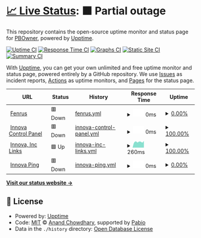 # [📈 Live Status](https://PBOwner.github.io/upptime): <!--live status--> **🟧 Partial outage**

This repository contains the open-source uptime monitor and status page for [PBOwner](https://PBOwner.github.io/upptime), powered by [Upptime](https://github.com/upptime/upptime).

[![Uptime CI](https://github.com/PBOwner/upptime/workflows/Uptime%20CI/badge.svg)](https://github.com/PBOwner/upptime/actions?query=workflow%3A%22Uptime+CI%22)
[![Response Time CI](https://github.com/PBOwner/upptime/workflows/Response%20Time%20CI/badge.svg)](https://github.com/PBOwner/upptime/actions?query=workflow%3A%22Response+Time+CI%22)
[![Graphs CI](https://github.com/PBOwner/upptime/workflows/Graphs%20CI/badge.svg)](https://github.com/PBOwner/upptime/actions?query=workflow%3A%22Graphs+CI%22)
[![Static Site CI](https://github.com/PBOwner/upptime/workflows/Static%20Site%20CI/badge.svg)](https://github.com/PBOwner/upptime/actions?query=workflow%3A%22Static+Site+CI%22)
[![Summary CI](https://github.com/PBOwner/upptime/workflows/Summary%20CI/badge.svg)](https://github.com/PBOwner/upptime/actions?query=workflow%3A%22Summary+CI%22)

With [Upptime](https://upptime.js.org), you can get your own unlimited and free uptime monitor and status page, powered entirely by a GitHub repository. We use [Issues](https://github.com/PBOwner/upptime/issues) as incident reports, [Actions](https://github.com/PBOwner/upptime/actions) as uptime monitors, and [Pages](https://PBOwner.github.io/upptime) for the status page.

<!--start: status pages-->
<!-- This summary is generated by Upptime (https://github.com/upptime/upptime) -->
<!-- Do not edit this manually, your changes will be overwritten -->
<!-- prettier-ignore -->
| URL | Status | History | Response Time | Uptime |
| --- | ------ | ------- | ------------- | ------ |
| <img alt="" src="https://icons.duckduckgo.com/ip3/dash.havenhost.info.ico" height="13"> [Fenrus](https://dash.havenhost.info) | 🟥 Down | [fenrus.yml](https://github.com/PBOwner/upptime/commits/HEAD/history/fenrus.yml) | <details><summary><img alt="Response time graph" src="./graphs/fenrus/response-time-week.png" height="20"> 0ms</summary><br><a href="https://PBOwner.github.io/upptime/history/fenrus"><img alt="Response time 465" src="https://img.shields.io/endpoint?url=https%3A%2F%2Fraw.githubusercontent.com%2FPBOwner%2Fupptime%2FHEAD%2Fapi%2Ffenrus%2Fresponse-time.json"></a><br><a href="https://PBOwner.github.io/upptime/history/fenrus"><img alt="24-hour response time 0" src="https://img.shields.io/endpoint?url=https%3A%2F%2Fraw.githubusercontent.com%2FPBOwner%2Fupptime%2FHEAD%2Fapi%2Ffenrus%2Fresponse-time-day.json"></a><br><a href="https://PBOwner.github.io/upptime/history/fenrus"><img alt="7-day response time 0" src="https://img.shields.io/endpoint?url=https%3A%2F%2Fraw.githubusercontent.com%2FPBOwner%2Fupptime%2FHEAD%2Fapi%2Ffenrus%2Fresponse-time-week.json"></a><br><a href="https://PBOwner.github.io/upptime/history/fenrus"><img alt="30-day response time 0" src="https://img.shields.io/endpoint?url=https%3A%2F%2Fraw.githubusercontent.com%2FPBOwner%2Fupptime%2FHEAD%2Fapi%2Ffenrus%2Fresponse-time-month.json"></a><br><a href="https://PBOwner.github.io/upptime/history/fenrus"><img alt="1-year response time 465" src="https://img.shields.io/endpoint?url=https%3A%2F%2Fraw.githubusercontent.com%2FPBOwner%2Fupptime%2FHEAD%2Fapi%2Ffenrus%2Fresponse-time-year.json"></a></details> | <details><summary><a href="https://PBOwner.github.io/upptime/history/fenrus">0.00%</a></summary><a href="https://PBOwner.github.io/upptime/history/fenrus"><img alt="All-time uptime 15.87%" src="https://img.shields.io/endpoint?url=https%3A%2F%2Fraw.githubusercontent.com%2FPBOwner%2Fupptime%2FHEAD%2Fapi%2Ffenrus%2Fuptime.json"></a><br><a href="https://PBOwner.github.io/upptime/history/fenrus"><img alt="24-hour uptime 0.00%" src="https://img.shields.io/endpoint?url=https%3A%2F%2Fraw.githubusercontent.com%2FPBOwner%2Fupptime%2FHEAD%2Fapi%2Ffenrus%2Fuptime-day.json"></a><br><a href="https://PBOwner.github.io/upptime/history/fenrus"><img alt="7-day uptime 0.00%" src="https://img.shields.io/endpoint?url=https%3A%2F%2Fraw.githubusercontent.com%2FPBOwner%2Fupptime%2FHEAD%2Fapi%2Ffenrus%2Fuptime-week.json"></a><br><a href="https://PBOwner.github.io/upptime/history/fenrus"><img alt="30-day uptime 0.00%" src="https://img.shields.io/endpoint?url=https%3A%2F%2Fraw.githubusercontent.com%2FPBOwner%2Fupptime%2FHEAD%2Fapi%2Ffenrus%2Fuptime-month.json"></a><br><a href="https://PBOwner.github.io/upptime/history/fenrus"><img alt="1-year uptime 15.87%" src="https://img.shields.io/endpoint?url=https%3A%2F%2Fraw.githubusercontent.com%2FPBOwner%2Fupptime%2FHEAD%2Fapi%2Ffenrus%2Fuptime-year.json"></a></details>
| <img alt="" src="https://icons.duckduckgo.com/ip3/innova.havenhost.info.ico" height="13"> [Innova Control Panel](https://innova.havenhost.info) | 🟥 Down | [innova-control-panel.yml](https://github.com/PBOwner/upptime/commits/HEAD/history/innova-control-panel.yml) | <details><summary><img alt="Response time graph" src="./graphs/innova-control-panel/response-time-week.png" height="20"> 0ms</summary><br><a href="https://PBOwner.github.io/upptime/history/innova-control-panel"><img alt="Response time 0" src="https://img.shields.io/endpoint?url=https%3A%2F%2Fraw.githubusercontent.com%2FPBOwner%2Fupptime%2FHEAD%2Fapi%2Finnova-control-panel%2Fresponse-time.json"></a><br><a href="https://PBOwner.github.io/upptime/history/innova-control-panel"><img alt="24-hour response time 0" src="https://img.shields.io/endpoint?url=https%3A%2F%2Fraw.githubusercontent.com%2FPBOwner%2Fupptime%2FHEAD%2Fapi%2Finnova-control-panel%2Fresponse-time-day.json"></a><br><a href="https://PBOwner.github.io/upptime/history/innova-control-panel"><img alt="7-day response time 0" src="https://img.shields.io/endpoint?url=https%3A%2F%2Fraw.githubusercontent.com%2FPBOwner%2Fupptime%2FHEAD%2Fapi%2Finnova-control-panel%2Fresponse-time-week.json"></a><br><a href="https://PBOwner.github.io/upptime/history/innova-control-panel"><img alt="30-day response time 0" src="https://img.shields.io/endpoint?url=https%3A%2F%2Fraw.githubusercontent.com%2FPBOwner%2Fupptime%2FHEAD%2Fapi%2Finnova-control-panel%2Fresponse-time-month.json"></a><br><a href="https://PBOwner.github.io/upptime/history/innova-control-panel"><img alt="1-year response time 0" src="https://img.shields.io/endpoint?url=https%3A%2F%2Fraw.githubusercontent.com%2FPBOwner%2Fupptime%2FHEAD%2Fapi%2Finnova-control-panel%2Fresponse-time-year.json"></a></details> | <details><summary><a href="https://PBOwner.github.io/upptime/history/innova-control-panel">100.00%</a></summary><a href="https://PBOwner.github.io/upptime/history/innova-control-panel"><img alt="All-time uptime 100.00%" src="https://img.shields.io/endpoint?url=https%3A%2F%2Fraw.githubusercontent.com%2FPBOwner%2Fupptime%2FHEAD%2Fapi%2Finnova-control-panel%2Fuptime.json"></a><br><a href="https://PBOwner.github.io/upptime/history/innova-control-panel"><img alt="24-hour uptime 100.00%" src="https://img.shields.io/endpoint?url=https%3A%2F%2Fraw.githubusercontent.com%2FPBOwner%2Fupptime%2FHEAD%2Fapi%2Finnova-control-panel%2Fuptime-day.json"></a><br><a href="https://PBOwner.github.io/upptime/history/innova-control-panel"><img alt="7-day uptime 100.00%" src="https://img.shields.io/endpoint?url=https%3A%2F%2Fraw.githubusercontent.com%2FPBOwner%2Fupptime%2FHEAD%2Fapi%2Finnova-control-panel%2Fuptime-week.json"></a><br><a href="https://PBOwner.github.io/upptime/history/innova-control-panel"><img alt="30-day uptime 100.00%" src="https://img.shields.io/endpoint?url=https%3A%2F%2Fraw.githubusercontent.com%2FPBOwner%2Fupptime%2FHEAD%2Fapi%2Finnova-control-panel%2Fuptime-month.json"></a><br><a href="https://PBOwner.github.io/upptime/history/innova-control-panel"><img alt="1-year uptime 100.00%" src="https://img.shields.io/endpoint?url=https%3A%2F%2Fraw.githubusercontent.com%2FPBOwner%2Fupptime%2FHEAD%2Fapi%2Finnova-control-panel%2Fuptime-year.json"></a></details>
| <img alt="" src="https://icons.duckduckgo.com/ip3/links.havenhost.info.ico" height="13"> [Innova, Inc Links](http://links.havenhost.info) | 🟩 Up | [innova-inc-links.yml](https://github.com/PBOwner/upptime/commits/HEAD/history/innova-inc-links.yml) | <details><summary><img alt="Response time graph" src="./graphs/innova-inc-links/response-time-week.png" height="20"> 260ms</summary><br><a href="https://PBOwner.github.io/upptime/history/innova-inc-links"><img alt="Response time 230" src="https://img.shields.io/endpoint?url=https%3A%2F%2Fraw.githubusercontent.com%2FPBOwner%2Fupptime%2FHEAD%2Fapi%2Finnova-inc-links%2Fresponse-time.json"></a><br><a href="https://PBOwner.github.io/upptime/history/innova-inc-links"><img alt="24-hour response time 204" src="https://img.shields.io/endpoint?url=https%3A%2F%2Fraw.githubusercontent.com%2FPBOwner%2Fupptime%2FHEAD%2Fapi%2Finnova-inc-links%2Fresponse-time-day.json"></a><br><a href="https://PBOwner.github.io/upptime/history/innova-inc-links"><img alt="7-day response time 260" src="https://img.shields.io/endpoint?url=https%3A%2F%2Fraw.githubusercontent.com%2FPBOwner%2Fupptime%2FHEAD%2Fapi%2Finnova-inc-links%2Fresponse-time-week.json"></a><br><a href="https://PBOwner.github.io/upptime/history/innova-inc-links"><img alt="30-day response time 207" src="https://img.shields.io/endpoint?url=https%3A%2F%2Fraw.githubusercontent.com%2FPBOwner%2Fupptime%2FHEAD%2Fapi%2Finnova-inc-links%2Fresponse-time-month.json"></a><br><a href="https://PBOwner.github.io/upptime/history/innova-inc-links"><img alt="1-year response time 230" src="https://img.shields.io/endpoint?url=https%3A%2F%2Fraw.githubusercontent.com%2FPBOwner%2Fupptime%2FHEAD%2Fapi%2Finnova-inc-links%2Fresponse-time-year.json"></a></details> | <details><summary><a href="https://PBOwner.github.io/upptime/history/innova-inc-links">100.00%</a></summary><a href="https://PBOwner.github.io/upptime/history/innova-inc-links"><img alt="All-time uptime 99.98%" src="https://img.shields.io/endpoint?url=https%3A%2F%2Fraw.githubusercontent.com%2FPBOwner%2Fupptime%2FHEAD%2Fapi%2Finnova-inc-links%2Fuptime.json"></a><br><a href="https://PBOwner.github.io/upptime/history/innova-inc-links"><img alt="24-hour uptime 100.00%" src="https://img.shields.io/endpoint?url=https%3A%2F%2Fraw.githubusercontent.com%2FPBOwner%2Fupptime%2FHEAD%2Fapi%2Finnova-inc-links%2Fuptime-day.json"></a><br><a href="https://PBOwner.github.io/upptime/history/innova-inc-links"><img alt="7-day uptime 100.00%" src="https://img.shields.io/endpoint?url=https%3A%2F%2Fraw.githubusercontent.com%2FPBOwner%2Fupptime%2FHEAD%2Fapi%2Finnova-inc-links%2Fuptime-week.json"></a><br><a href="https://PBOwner.github.io/upptime/history/innova-inc-links"><img alt="30-day uptime 100.00%" src="https://img.shields.io/endpoint?url=https%3A%2F%2Fraw.githubusercontent.com%2FPBOwner%2Fupptime%2FHEAD%2Fapi%2Finnova-inc-links%2Fuptime-month.json"></a><br><a href="https://PBOwner.github.io/upptime/history/innova-inc-links"><img alt="1-year uptime 99.98%" src="https://img.shields.io/endpoint?url=https%3A%2F%2Fraw.githubusercontent.com%2FPBOwner%2Fupptime%2FHEAD%2Fapi%2Finnova-inc-links%2Fuptime-year.json"></a></details>
| <img alt="" src="https://icons.duckduckgo.com/ip3/null.ico" height="13"> [Innova Ping](195.58.58.43) | 🟥 Down | [innova-ping.yml](https://github.com/PBOwner/upptime/commits/HEAD/history/innova-ping.yml) | <details><summary><img alt="Response time graph" src="./graphs/innova-ping/response-time-week.png" height="20"> 0ms</summary><br><a href="https://PBOwner.github.io/upptime/history/innova-ping"><img alt="Response time 43" src="https://img.shields.io/endpoint?url=https%3A%2F%2Fraw.githubusercontent.com%2FPBOwner%2Fupptime%2FHEAD%2Fapi%2Finnova-ping%2Fresponse-time.json"></a><br><a href="https://PBOwner.github.io/upptime/history/innova-ping"><img alt="24-hour response time 0" src="https://img.shields.io/endpoint?url=https%3A%2F%2Fraw.githubusercontent.com%2FPBOwner%2Fupptime%2FHEAD%2Fapi%2Finnova-ping%2Fresponse-time-day.json"></a><br><a href="https://PBOwner.github.io/upptime/history/innova-ping"><img alt="7-day response time 0" src="https://img.shields.io/endpoint?url=https%3A%2F%2Fraw.githubusercontent.com%2FPBOwner%2Fupptime%2FHEAD%2Fapi%2Finnova-ping%2Fresponse-time-week.json"></a><br><a href="https://PBOwner.github.io/upptime/history/innova-ping"><img alt="30-day response time 0" src="https://img.shields.io/endpoint?url=https%3A%2F%2Fraw.githubusercontent.com%2FPBOwner%2Fupptime%2FHEAD%2Fapi%2Finnova-ping%2Fresponse-time-month.json"></a><br><a href="https://PBOwner.github.io/upptime/history/innova-ping"><img alt="1-year response time 43" src="https://img.shields.io/endpoint?url=https%3A%2F%2Fraw.githubusercontent.com%2FPBOwner%2Fupptime%2FHEAD%2Fapi%2Finnova-ping%2Fresponse-time-year.json"></a></details> | <details><summary><a href="https://PBOwner.github.io/upptime/history/innova-ping">0.00%</a></summary><a href="https://PBOwner.github.io/upptime/history/innova-ping"><img alt="All-time uptime 10.83%" src="https://img.shields.io/endpoint?url=https%3A%2F%2Fraw.githubusercontent.com%2FPBOwner%2Fupptime%2FHEAD%2Fapi%2Finnova-ping%2Fuptime.json"></a><br><a href="https://PBOwner.github.io/upptime/history/innova-ping"><img alt="24-hour uptime 0.00%" src="https://img.shields.io/endpoint?url=https%3A%2F%2Fraw.githubusercontent.com%2FPBOwner%2Fupptime%2FHEAD%2Fapi%2Finnova-ping%2Fuptime-day.json"></a><br><a href="https://PBOwner.github.io/upptime/history/innova-ping"><img alt="7-day uptime 0.00%" src="https://img.shields.io/endpoint?url=https%3A%2F%2Fraw.githubusercontent.com%2FPBOwner%2Fupptime%2FHEAD%2Fapi%2Finnova-ping%2Fuptime-week.json"></a><br><a href="https://PBOwner.github.io/upptime/history/innova-ping"><img alt="30-day uptime 0.00%" src="https://img.shields.io/endpoint?url=https%3A%2F%2Fraw.githubusercontent.com%2FPBOwner%2Fupptime%2FHEAD%2Fapi%2Finnova-ping%2Fuptime-month.json"></a><br><a href="https://PBOwner.github.io/upptime/history/innova-ping"><img alt="1-year uptime 10.83%" src="https://img.shields.io/endpoint?url=https%3A%2F%2Fraw.githubusercontent.com%2FPBOwner%2Fupptime%2FHEAD%2Fapi%2Finnova-ping%2Fuptime-year.json"></a></details>

<!--end: status pages-->

[**Visit our status website →**](https://PBOwner.github.io/upptime)

## 📄 License

- Powered by: [Upptime](https://github.com/upptime/upptime)
- Code: [MIT](./LICENSE) © [Anand Chowdhary](https://anandchowdhary.com), supported by [Pabio](https://pabio.com)
- Data in the `./history` directory: [Open Database License](https://opendatacommons.org/licenses/odbl/1-0/)
